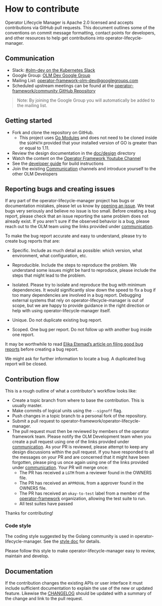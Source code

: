 # How to contribute

Operator Lifecycle Manager is Apache 2.0 licensed and accepts contributions via GitHub pull requests. This document outlines some of the conventions on commit message formatting, contact points for developers, and other resources to help get contributions into operator-lifecycle-manager.

## Communication

- Slack: [#olm-dev on the Kubernetes Slack](https://kubernetes.slack.com/archives/C0181L6JYQ2)
- Google Group: [OLM Dev Google Group](https://groups.google.com/u/1/g/operator-framework-olm-dev)
- Mailing List: [operator-framework-olm-dev@googlegroups.com](operator-framework-olm-dev@googlegroups.com)
- Scheduled upstream meetings can be found at the [operator-framework/community GitHub Repository][community]

> Note: By joining the Google Group you will automatically be added to the mailing list.

## Getting started

- Fork and clone the repository on GitHub.
  -  This project uses [Go Modules](https://blog.golang.org/using-go-modules) and does not need to be cloned inside the `$GOPATH` provided that your installed version of GO is greater than or equal to 1.11.
- Review the design documentation in the [doc/design](./doc/design) directory
- Watch the content on the [Operator Framework Youtube Channel][of-youtube]
- See the [developer guide](./DEVELOPMENT.md) for build instructions
- Join the existing [Communication][communication] channels and introduce yourself to the other OLM Developers

## Reporting bugs and creating issues

If any part of the operator-lifecycle-manager project has bugs or documentation mistakes, please let us know by [opening an issue][operator-olm-issue]. We treat bugs very seriously and believe no issue is too small. Before creating a bug report, please check that an issue reporting the same problem does not already exist. If you aren't sure if the observed behavior is a bug, please reach out to the OLM team using the links provided under [communication][communication].

To make the bug report accurate and easy to understand, please try to create bug reports that are:

- Specific. Include as much detail as possible: which version, what environment, what configuration, etc.

- Reproducible. Include the steps to reproduce the problem. We understand some issues might be hard to reproduce, please include the steps that might lead to the problem.

- Isolated. Please try to isolate and reproduce the bug with minimum dependencies. It would significantly slow down the speed to fix a bug if too many dependencies are involved in a bug report. Debugging external systems that rely on operator-lifecycle-manager is out of scope, but we are happy to provide guidance in the right direction or help with using operator-lifecycle-manager itself.

- Unique. Do not duplicate existing bug report.

- Scoped. One bug per report. Do not follow up with another bug inside one report.

It may be worthwhile to read [Elika Etemad’s article on filing good bug reports][filing-good-bugs] before creating a bug report.

We might ask for further information to locate a bug. A duplicated bug report will be closed.

## Contribution flow

This is a rough outline of what a contributor's workflow looks like:

- Create a topic branch from where to base the contribution. This is usually master.
- Make commits of logical units using the `--signoff` flag.
- Push changes in a topic branch to a personal fork of the repository.
- Submit a pull request to operator-framework/operator-lifecycle-manager.
- The pull request must then be reviewed by members of the operator framework team. Please notify the OLM Development team when you create a pull request using one of the links provided under [communication][communication]. As your PR is reviewed, please attempt to keep any design discussions within the pull request. If you have responded to all the messages on your PR and are concerned that it might have been forgotten, please ping us once again using one of the links provided under  [communication][communication]. Your PR will merge once:
  - The PR has received a `LGTM` from a reviewer found in the OWNERS file.
  - The PR has received an `APPROVAL` from a approver found in the OWNERS file.
  - The PR has received an `okay-to-test` label from a member of the [operator-framework](https://github.com/orgs/operator-framework/people) organization, allowing the test suite to run.
  - All test suites have passed

Thanks for contributing!

### Code style

The coding style suggested by the Golang community is used in operator-lifecycle-manager. See the [style doc](https://github.com/golang/go/wiki/CodeReviewComments) for details.

Please follow this style to make operator-lifecycle-manager easy to review, maintain and develop.

## Documentation

If the contribution changes the existing APIs or user interface it must include sufficient documentation to explain the use of the new or updated feature. Likewise the [CHANGELOG][changelog] should be updated with a summary of the change and link to the pull request.

[operator_framework]: https://groups.google.com/forum/#!forum/operator-framework
[changelog]: https://github.com/operator-framework/operator-lifecycle-manager/blob/master/CHANGELOG.md
[operator-olm-issue]: https://github.com/operator-framework/operator-lifecycle-manager/issues/new
[filing-good-bugs]: http://fantasai.inkedblade.net/style/talks/filing-good-bugs/
[communication]: #communication
[community]: https://github.com/operator-framework/community/blob/master/README.md
[of-youtube]: https://www.youtube.com/channel/UCxRfXpCVxnotoSGxEpB1hwA

